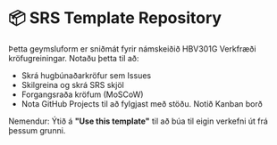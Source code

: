 # 📦 SRS Template Repository

Þetta geymsluform er sniðmát fyrir námskeiðið HBV301G Verkfræði kröfugreiningar. Notaðu þetta til að:
- Skrá hugbúnaðarkröfur sem Issues
- Skilgreina og skrá SRS skjöl
- Forgangsraða kröfum (MoSCoW)
- Nota GitHub Projects til að fylgjast með stöðu. Notið Kanban borð 

Nemendur: Ýtið á **"Use this template"** til að búa til eigin verkefni út frá þessum grunni.
